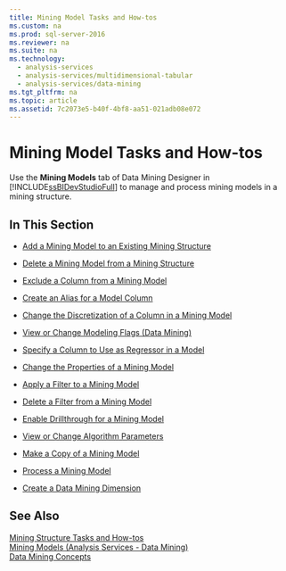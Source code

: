 ```yaml
---
title: Mining Model Tasks and How-tos
ms.custom: na
ms.prod: sql-server-2016
ms.reviewer: na
ms.suite: na
ms.technology: 
  - analysis-services
  - analysis-services/multidimensional-tabular
  - analysis-services/data-mining
ms.tgt_pltfrm: na
ms.topic: article
ms.assetid: 7c2073e5-b40f-4bf8-aa51-021adb08e072
---
```

# Mining Model Tasks and How-tos
  Use the **Mining Models** tab of Data Mining Designer in [!INCLUDE[ssBIDevStudioFull](../../Token\Other/ssBIDevStudioFull_md.md)] to manage and process mining models in a mining structure.  
  
## In This Section  
  
-   [Add a Mining Model to an Existing Mining Structure](../../Topics\TopicNameContainA/Add-a-Mining-Model-to-an-Existing-Mining-Structure.md)  
  
-   [Delete a Mining Model from a Mining Structure](../../Topics\TopicNameContainA/Delete-a-Mining-Model-from-a-Mining-Structure.md)  
  
-   [Exclude a Column from a Mining Model](../../Topics\TopicNameContainA/Exclude-a-Column-from-a-Mining-Model.md)  
  
-   [Create an Alias for a Model Column](../../Topics\TopicNameContainA/Create-an-Alias-for-a-Model-Column.md)  
  
-   [Change the Discretization of a Column in a Mining Model](../../Topics\TopicNameContainA/Change-the-Discretization-of-a-Column-in-a-Mining-Model.md)  
  
-   [View or Change Modeling Flags &#40;Data Mining&#41;](../Topic/View%20or%20Change%20Modeling%20Flags%20\(Data%20Mining\).md)  
  
-   [Specify a Column to Use as Regressor in a Model](../../Topics\TopicNameContainA/Specify-a-Column-to-Use-as-Regressor-in-a-Model.md)  
  
-   [Change the Properties of a Mining Model](../../Topics\TopicNameContainA/Change-the-Properties-of-a-Mining-Model.md)  
  
-   [Apply a Filter to a Mining Model](../../Topics\TopicNameContainA/Apply-a-Filter-to-a-Mining-Model.md)  
  
-   [Delete a Filter from a Mining Model](../../Topics\TopicNameContainA/Delete-a-Filter-from-a-Mining-Model.md)  
  
-   [Enable Drillthrough for a Mining Model](../../Topics\TopicNameContainA/Enable-Drillthrough-for-a-Mining-Model.md)  
  
-   [View or Change Algorithm Parameters](../../Topics\TopicNameNotContainA/View-or-Change-Algorithm-Parameters.md)  
  
-   [Make a Copy of a Mining Model](../../Topics\TopicNameContainA/Make-a-Copy-of-a-Mining-Model.md)  
  
-   [Process a Mining Model](../../Topics\TopicNameContainA/Process-a-Mining-Model.md)  
  
-   [Create a Data Mining Dimension](../../Topics\TopicNameContainA/Create-a-Data-Mining-Dimension.md)  
  
## See Also  
 [Mining Structure Tasks and How-tos](../../Topics\TopicNameNotContainA/Mining-Structure-Tasks-and-How-tos.md)   
 [Mining Models &#40;Analysis Services - Data Mining&#41;](../Topic/Mining%20Models%20\(Analysis%20Services%20-%20Data%20Mining\).md)   
 [Data Mining Concepts](../../Topics\TopicNameNotContainA/Data-Mining-Concepts.md)  
  
  